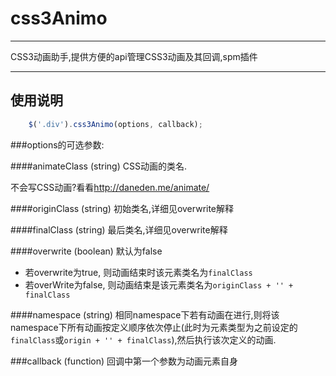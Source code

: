 # css3Animo

---

CSS3动画助手,提供方便的api管理CSS3动画及其回调,spm插件

---

## 使用说明

```javascript
    $('.div').css3Animo(options, callback);
```

###options的可选参数:

####animateClass (string)
CSS动画的类名.

不会写CSS动画?看看<http://daneden.me/animate/>

####originClass (string)
初始类名,详细见overwrite解释

####finalClass (string)
最后类名,详细见overwrite解释

####overwrite (boolean)
默认为false
* 若overwrite为true, 则动画结束时该元素类名为`finalClass`
* 若overWrite为false, 则动画结束是该元素类名为`originClass + '' + finalClass`

####namespace (string)
相同namespace下若有动画在进行,则将该namespace下所有动画按定义顺序依次停止(此时为元素类型为之前设定的`finalClass`或`origin + '' + finalClass`),然后执行该次定义的动画.

###callback (function)
回调中第一个参数为动画元素自身


